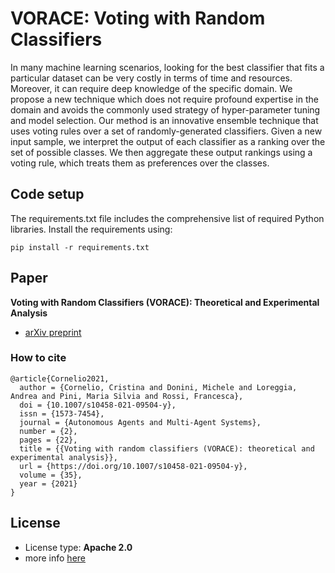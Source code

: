 # VORACE: Voting with Random Classifiers

In many machine learning scenarios, looking for the best classifier that fits a particular dataset can be very costly in terms of time and resources. Moreover, it can require deep knowledge of the specific domain.
We propose a new technique which does not require profound expertise in the domain and avoids the commonly used strategy of hyper-parameter tuning and model selection. Our method is an innovative ensemble technique that uses voting rules over a set of randomly-generated classifiers.
Given a new input sample, we interpret the output of each classifier as a ranking over the set of possible classes.
We then aggregate these output rankings using a voting rule, which treats them as preferences over the classes. 

## Code setup
The requirements.txt file includes the comprehensive list of required Python libraries.
Install the requirements using:

```
pip install -r requirements.txt
```

## Paper
**Voting with Random Classifiers (VORACE): Theoretical and Experimental Analysis**
* [arXiv preprint](https://arxiv.org/abs/1909.08996)

### How to cite
```
@article{Cornelio2021,
  author = {Cornelio, Cristina and Donini, Michele and Loreggia, Andrea and Pini, Maria Silvia and Rossi, Francesca},
  doi = {10.1007/s10458-021-09504-y},
  issn = {1573-7454},
  journal = {Autonomous Agents and Multi-Agent Systems},
  number = {2},
  pages = {22},
  title = {{Voting with random classifiers (VORACE): theoretical and experimental analysis}},
  url = {https://doi.org/10.1007/s10458-021-09504-y},
  volume = {35},
  year = {2021}
}
```

## License

* License type: **Apache 2.0**
* more info [here](LICENSE)